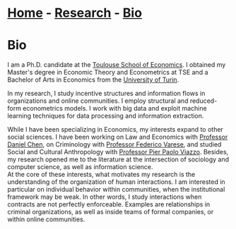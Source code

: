 # [Home](./index.html)  -  [Research](./research.html) - [Bio](./bio.html)

# Bio

I am a Ph.D. candidate at the [Toulouse School of Economics](https://www.tse-fr.eu/). I obtained my Master's degree in Economic Theory and Econometrics at TSE and a Bachelor of Arts in Economics from the [University of Turin](https://en.unito.it/).

In my research, I study incentive structures and information flows in organizations and online communities. I employ structural and reduced-form econometrics models. I work with big data and exploit machine learning techniques for data processing and information extraction.

While I have been specializing in Economics, my interests expand to other social sciences. I have been working on Law and Economics with [Professor Daniel Chen](https://users.nber.org/~dlchen/), on Criminology with [Professor Federico Varese](https://federicovarese.com/), and studied Social and Cultural Anthropology with [Professor Pier Paolo Viazzo](https://www.dcps.unito.it/do/docenti.pl/Show?_id=pviazzo#tab-profilo). Besides, my research opened me to the literature at the intersection of sociology and computer science, as well as information science.  
At the core of these interests, what motivates my research is the understanding of the organization of human interactions. I am interested in particular on individual behavior within communities, when the institutional framework may be weak. In other words, I study interactions when contracts are not perfectly enforceable. Examples are relationships in criminal organizations, as well as inside teams of formal companies, or within online communities.
